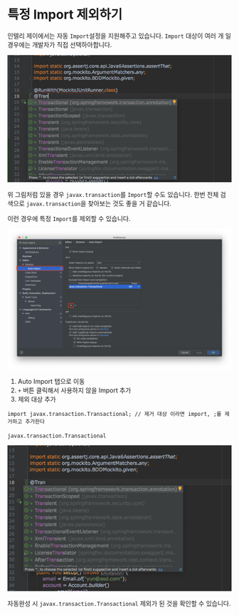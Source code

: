 # 특정 Import 제외하기

인텔리 제이에서는 자동 `Import`설정을 지원해주고 있습니다. `Import` 대상이 여러 개 일 경우에는 개발자가 직접 선택하아합니다.

![](/assets/import-setting.png)

위 그림처럼 있을 경우 `javax.transaction`를 `Import`할 수도 있습니다. 한번 전체 검색으로 `javax.transaction`을 찾아보는 것도 좋을 거 같습니다.

이런 경우에 특정 `Import`를 제외할 수 있습니다.

![](/assets/import-exclude.png)

1. Auto Import 탭으로 이동
2. `+` 버튼 클릭해서 사용하지 않을 Import 추가
3. 제외 대상 추가

```
import javax.transaction.Transactional; // 제거 대상 이라면 import, ;를 제거하고 추가한다

javax.transaction.Transactional
```

![](/assets/import-result.png)

자동완성 시 `javax.transaction.Transactional` 제외가 된 것을 확인할 수 있습니다.
